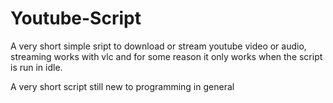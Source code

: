 # Youtube-Script
A very short simple sript to download or stream youtube video or audio, streaming works with vlc and for some reason it only works when the script is run in idle.

A very short script still new to programming in general
